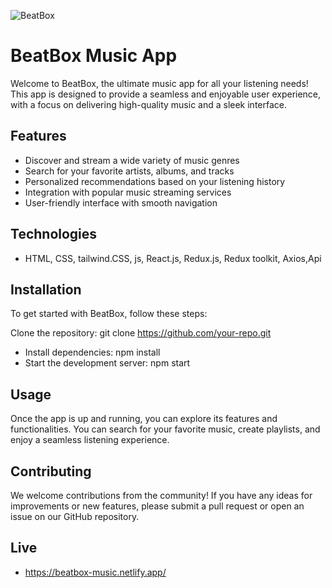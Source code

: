![BeatBox](https://github.com/mohamed-khaledes/BeatBox/assets/83855189/f412935d-c677-4bdc-a6e1-78dc7167eba3)

# BeatBox Music App
Welcome to BeatBox, the ultimate music app for all your listening needs! This app is designed to provide a seamless and enjoyable user experience, with a focus on delivering high-quality music and a sleek interface.

## Features
- Discover and stream a wide variety of music genres
- Search for your favorite artists, albums, and tracks
- Personalized recommendations based on your listening history
- Integration with popular music streaming services
- User-friendly interface with smooth navigation

## Technologies
- HTML, CSS, tailwind.CSS, js, React.js, Redux.js, Redux toolkit, Axios,Api

## Installation
To get started with BeatBox, follow these steps:

Clone the repository: git clone https://github.com/your-repo.git
- Install dependencies: npm install
- Start the development server: npm start

## Usage
Once the app is up and running, you can explore its features and functionalities. You can search for your favorite music, create playlists, and enjoy a seamless listening experience.

## Contributing
We welcome contributions from the community! If you have any ideas for improvements or new features, please submit a pull request or open an issue on our GitHub repository.

## Live
- https://beatbox-music.netlify.app/
